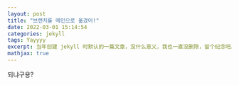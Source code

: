 ```yaml
---
layout: post
title: "브랜치를 메인으로 옮겼어!"
date: 2022-03-01 15:14:54
categories: jekyll
tags: Yayyyy
excerpt: 当年创建 jekyll 时默认的一篇文章，没什么意义，我也一直没删除，留个纪念吧。
mathjax: true
---
```


되냐구용?
